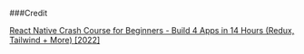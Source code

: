 ###Credit

[React Native Crash Course for Beginners - Build 4 Apps in 14 Hours (Redux, Tailwind + More) [2022]
](https://www.youtube.com/watch?v=AkEnidfZnCU&t=10851s)